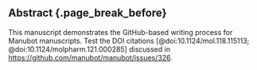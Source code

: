 ## Abstract {.page_break_before}
This manuscript demonstrates the GitHub-based writing process for Manubot manuscripts.
Test the DOI citations [@doi:10.1124/mol.118.115113; @doi:10.1124/molpharm.121.000285] discussed in <https://github.com/manubot/manubot/issues/326>.
